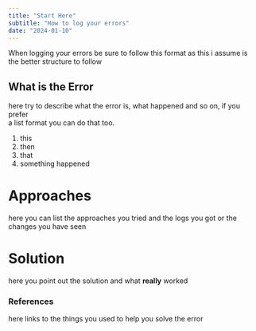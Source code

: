 ```yaml
---
title: "Start Here"
subtitle: "How to log your errors"
date: "2024-01-10"
---
```


When logging your errors be sure to follow this format as this i assume is the better structure to follow 

## What is the Error 

here try to describe what the error is, what happened and so on, if you prefer  
a list format you can do that too.

1. this  
2. then 
3. that 
4. something happened 


# Approaches 

here you can list the approaches you tried and the logs you got or the changes you have seen 

# Solution 

here you point out the solution and what **really** worked 


### References 

here links to the things you used to help you solve the error 
